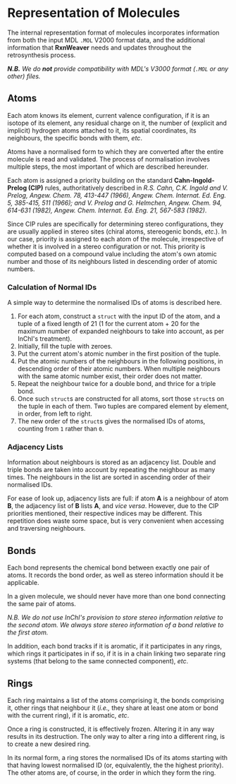 # Representation of Molecules

The internal representation format of molecules incorporates
information from both the input MDL `.MOL` V2000 format data, and the
additional information that **RxnWeaver** needs and updates throughout
the retrosynthesis process.

**_N.B._** _We do **not** provide compatibility with MDL's V3000
  format (`.MOL` or any other) files._

## Atoms

Each atom knows its element, current valence configuration, if it is
an isotope of its element, any residual charge on it, the number of
(explicit and implicit) hydrogen atoms attached to it, its spatial
coordinates, its neighbours, the specific bonds with them, _etc_.

Atoms have a normalised form to which they are converted after the
entire molecule is read and validated.  The process of normalisation
involves multiple steps, the most important of which are described
hereunder.

Each atom is assigned a priority building on the standard
**Cahn-Ingold-Prelog (CIP)** rules, authoritatively described in
*R.S. Cahn, C.K. Ingold and V. Prelog, Angew. Chem. 78, 413-447
(1966), Angew. Chem. Internat. Ed. Eng. 5, 385-415, 511 (1966); and
V. Prelog and G. Helmchen, Angew. Chem. 94, 614-631 (1982),
Angew. Chem. Internat. Ed. Eng. 21, 567-583 (1982)*.

Since CIP rules are specifically for determining stereo
configurations, they are usually applied in stereo sites (chiral
atoms, stereogenic bonds, _etc_.).  In our case, priority is assigned
to each atom of the molecule, irrespective of whether it is involved
in a stereo configuration or not.  This priority is computed based on
a compound value including the atom's own atomic number and those of
its neighbours listed in descending order of atomic numbers.

### Calculation of Normal IDs

A simple way to determine the normalised IDs of atoms is described
here.

1. For each atom, construct a `struct` with the input ID of the atom,
   and a tuple of a fixed length of 21 (1 for the current atom + 20
   for the maximum number of expanded neighbours to take into account,
   as per InChI's treatment).
1. Initially, fill the tuple with zeroes.
1. Put the current atom's atomic number in the first position of the
   tuple.
1. Put the atomic numbers of the neighbours in the following
   positions, in descending order of their atomic numbers.  When
   multiple neighbours with the same atomic number exist, their order
   does not matter.
1. Repeat the neighbour twice for a double bond, and thrice for a
   triple bond.
1. Once such `struct`s are constructed for all atoms, sort those
   `struct`s on the tuple in each of them.  Two tuples are compared
   element by element, in order, from left to right.
1. The new order of the `struct`s gives the normalised IDs of atoms,
   counting from `1` rather than `0`.

### Adjacency Lists

Information about neighbours is stored as an adjacency list.  Double
and triple bonds are taken into account by repeating the neighbour as
many times.  The neighbours in the list are sorted in ascending order
of their normalised IDs.

For ease of look up, adjacency lists are full: if atom **A** is a
neighbour of atom **B**, the adjacency list of **B** lists **A**, and
_vice versa_.  However, due to the CIP priorities mentioned, their
respective indices may be different.  This repetition does waste some
space, but is very convenient when accessing and traversing
neighbours.

## Bonds

Each bond represents the chemical bond between exactly one pair of
atoms.  It records the bond order, as well as stereo information
should it be applicable.

In a given molecule, we should never have more than one bond
connecting the same pair of atoms.

*N.B. We do not use InChI's provision to store stereo information
 relative to the second atom.  We always store stereo information of a
 bond relative to the first atom.*

In addition, each bond tracks if it is aromatic, if it participates in
any rings, which rings it participates in if so, if it is in a chain
linking two separate ring systems (that belong to the same connected
component), _etc_.

## Rings

Each ring maintains a list of the atoms comprising it, the bonds
comprising it, other rings that neighbour it (_i.e.,_ they share at
least one atom or bond with the current ring), if it is aromatic,
_etc_.

Once a ring is constructed, it is effectively frozen.  Altering it in
any way results in its destruction.  The only way to alter a ring into
a different ring, is to create a new desired ring.

In its normal form, a ring stores the normalised IDs of its atoms
starting with that having lowest normalised ID (or, equivalently, the
the highest priority).  The other atoms are, of course, in the order
in which they form the ring.
